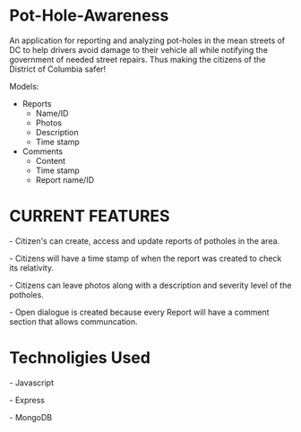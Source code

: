 # Pot-Hole-Awareness

An application for reporting and analyzing pot-holes in the mean streets of DC to help drivers avoid damage to their vehicle all while notifying the government of needed street repairs. Thus making the citizens of the District of Columbia safer!

Models:
- Reports
  - Name/ID
  - Photos
  - Description
  - Time stamp
- Comments
  - Content
  - Time stamp
  - Report name/ID

<h1>CURRENT FEATURES</h1>
<p>- Citizen's can create, access and update reports of potholes in the area.</p>
<p>- Citizens will have a time stamp of when the report was created to check its relativity.</p>
<p>- Citizens can leave photos along with a description and severity level of the potholes.</p>
<p>- Open dialogue is created because every Report will have a comment section that allows communcation.</p>

<h1>Technoligies Used</h1>
<p>- Javascript</p>
    <p>- Express</p>
    <p>- MongoDB</p>
